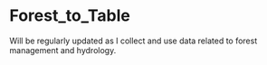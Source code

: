 # Forest_to_Table
Will be regularly updated as I collect and use data related to forest management and hydrology.
